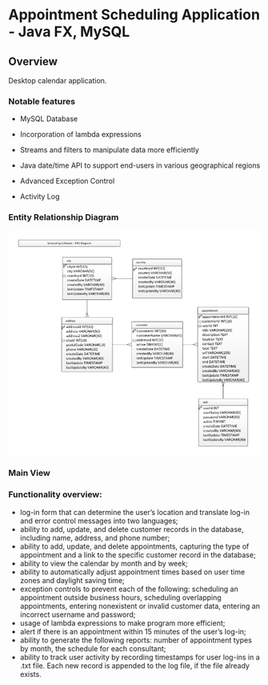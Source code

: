 # Appointment Scheduling Application - Java FX, MySQL

## Overview

Desktop calendar application. 

### Notable features

- MySQL Database 

- Incorporation of lambda expressions

- Streams and filters to manipulate data more efficiently

- Java date/time API to support end-users in various geographical regions

- Advanced Exception Control

- Activity Log

### Entity Relationship Diagram

![Entity Relationship Diagram](https://github.com/olgashi/Appointment_Scheduling_Application/blob/master/Database_ERD_Update.png)

### Main View


### Functionality overview:

- log-in form that can determine the user’s location and translate log-in and error control messages into two languages;
- ability to add, update, and delete customer records in the database, including name, address, and phone number;
- ability to add, update, and delete appointments, capturing the type of appointment and a link to the specific customer record in the database;
- ability to view the calendar by month and by week;
- ability to automatically adjust appointment times based on user time zones and daylight saving time;
- exception controls to prevent each of the following: scheduling an appointment outside business hours, scheduling overlapping appointments, entering nonexistent or invalid customer data, entering an incorrect username and password;
- usage of lambda expressions to make program more efficient;
- alert if there is an appointment within 15 minutes of the user’s log-in;
- ability to generate the following reports: number of appointment types by month, the schedule for each consultant;
- ability to track user activity by recording timestamps for user log-ins in a .txt file. Each new record is appended to the log file, if the file already exists.
